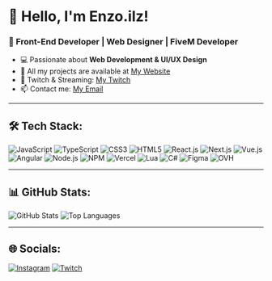 # 👋 Hello, I'm Enzo.ilz!
### 🚀 Front-End Developer | Web Designer | FiveM Developer

- 💻 Passionate about **Web Development & UI/UX Design**
- 💼 All my projects are available at [My Website](https://enzoilz.fr/)
- 🎥 Twitch & Streaming: [My Twitch](https://www.twitch.tv/enzo_ilz)
- 📫 Contact me: [My Email](mailto:contact@monsite.com)

---

## 🛠️ Tech Stack:
![JavaScript](https://img.shields.io/badge/-JavaScript-F7DF1E?style=flat&logo=javascript&logoColor=black)
![TypeScript](https://img.shields.io/badge/-TypeScript-3178C6?style=flat&logo=typescript&logoColor=white)
![CSS3](https://img.shields.io/badge/-CSS3-1572B6?style=flat&logo=css3)
![HTML5](https://img.shields.io/badge/-HTML5-E34F26?style=flat&logo=html5&logoColor=white)
![React.js](https://img.shields.io/badge/-React-61DAFB?style=flat&logo=react)
![Next.js](https://img.shields.io/badge/-Next.js-000000?style=flat&logo=next.js&logoColor=white)
![Vue.js](https://img.shields.io/badge/-Vue.js-4FC08D?style=flat&logo=vue.js&logoColor=white)
![Angular](https://img.shields.io/badge/-Angular-DD0031?style=flat&logo=angular&logoColor=white)
![Node.js](https://img.shields.io/badge/-Node.js-339933?style=flat&logo=node.js&logoColor=white)
![NPM](https://img.shields.io/badge/-NPM-CB3837?style=flat&logo=npm&logoColor=white)
![Vercel](https://img.shields.io/badge/-Vercel-000000?style=flat&logo=vercel&logoColor=white)
![Lua](https://img.shields.io/badge/-Lua-2C2D72?style=flat&logo=lua&logoColor=white)
![C#](https://img.shields.io/badge/-C%23-239120?style=flat&logo=c-sharp&logoColor=white)
![Figma](https://img.shields.io/badge/-Figma-F24E1E?style=flat&logo=figma&logoColor=white)
![OVH](https://img.shields.io/badge/-OVH-123F6D?style=flat&logo=ovh&logoColor=white)

---

## 📊 GitHub Stats:
![GitHub Stats](https://github-readme-stats.vercel.app/api?username=Enzo-ilz&show_icons=true&theme=radical)
![Top Languages](https://github-readme-stats.vercel.app/api/top-langs/?username=Enzo-ilz&layout=compact&theme=radical)

---

## 🌐 Socials:
[![Instagram](https://img.shields.io/badge/Instagram-%23E4405F.svg?style=for-the-badge&logo=instagram&logoColor=white)](https://www.instagram.com/enzo.ilz/)
[![Twitch](https://img.shields.io/badge/Twitch-%239146FF.svg?style=for-the-badge&logo=twitch&logoColor=white)](https://www.twitch.tv/enzo_ilz)

